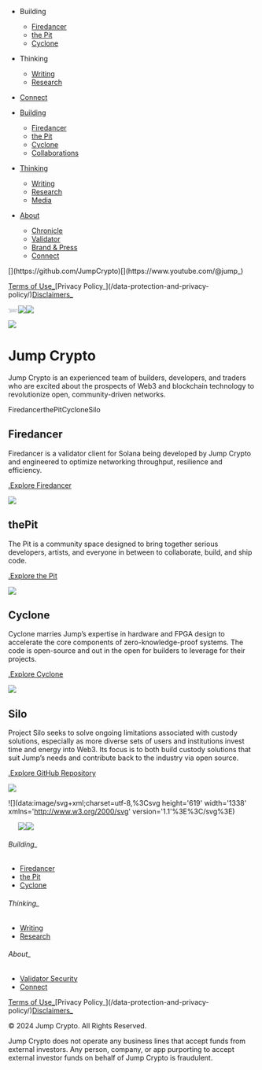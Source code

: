[](/)

  * Building 
    * [Firedancer](/firedancer/)
    * [the Pit](/thepit/)
    * [Cyclone](/cyclone/)
  * Thinking 
    * [Writing](/writing/)
    * [Research](/research/)
  * [Connect](/connect/)

  * [Building](/)
    * [Firedancer](/firedancer/)
    * [the Pit](/thepit/)
    * [Cyclone](/cyclone/)
    * [Collaborations](/collaborations/)
  * [Thinking](/writing/)
    * [Writing](/writing/)
    * [Research](/research/)
    * [Media](/media/)
  * [About](/writing/)
    * [Chronicle](/chronicle/)
    * [Validator](/validator-security/)
    * [Brand & Press](/brand/)
    * [Connect](/connect/)

[](https://twitter.com/jump_)[](https://github.com/JumpCrypto)[](https://www.youtube.com/@jump_)

[Terms of Use_](/terms-of-use/)[Privacy Policy_](/data-protection-and-privacy-
policy/)[Disclaimers_](/nfa/)

![](data:image/png;base64,iVBORw0KGgoAAAANSUhEUgAAABQAAAAKCAYAAAC0VX7mAAAACXBIWXMAAAsTAAALEwEAmpwYAAABDUlEQVQoz62SX0vDMADECw5tZ9usMsXSLFnTP4gPe1IQEQK1y9J1r/v+X0UuMzNbuxc18CNwTS65a7yQqyci1k1QNZn3H4PwzTLO9WtA+wzzGJFoq1muV66GC8Sie7HA5+DIpR+W+p6wXkR5V7sEtMnMxoUuYHrUqya7FeuHKP+sLVO+fSRczoxnmu6m2ID4LlgEYDLQ2SaFHheqBDggrOX8GJ3StyAU+mMMf7nlo3qhFhe7PDc0MZl6v3iIaNnJ+kKVp47P+2s3lo2JeK6O/g69daa3mKo7r9Q3npSTHzMpJ4T1iS0dP8gXO4ZboGjMFhgEpabJ9zf0P4ibiJa4TyIx3eyvfvUOh9n/Nr4AHeBPWw3QunoAAAAASUVORK5CYII=)![](/static/5a8af07b070cb2f9d258e95e2bb71d08/36488/bricks.svg)![](/static/5a8af07b070cb2f9d258e95e2bb71d08/36488/bricks.svg)

![](/static/MobileHero-13849d1b671a79ad460acb95b1e38137.svg)

# Jump Crypto

Jump Crypto is an experienced team of builders, developers, and traders who
are excited about the prospects of Web3 and blockchain technology to
revolutionize open, community-driven networks.

FiredancerthePitCycloneSilo

## Firedancer

Firedancer is a validator client for Solana being developed by Jump Crypto and
engineered to optimize networking throughput, resilience and efficiency.

[.Explore Firedancer](https://jumpcrypto.com/firedancer/)

![](/static/slider-025f404ae279e54e1aab35d7365b583e.svg)

## thePit

The Pit is a community space designed to bring together serious developers,
artists, and everyone in between to collaborate, build, and ship code.

[.Explore the Pit](https://jumpcrypto.com/thepit/)

![](/static/slider-025f404ae279e54e1aab35d7365b583e.svg)

## Cyclone

Cyclone marries Jump’s expertise in hardware and FPGA design to accelerate the
core components of zero-knowledge-proof systems. The code is open-source and
out in the open for builders to leverage for their projects.

[.Explore Cyclone](https://jumpcrypto.com/cyclone/)

![](/static/slider-025f404ae279e54e1aab35d7365b583e.svg)

## Silo

Project Silo seeks to solve ongoing limitations associated with custody
solutions, especially as more diverse sets of users and institutions invest
time and energy into Web3. Its focus is to both build custody solutions that
suit Jump’s needs and contribute back to the industry via open source.

[.Explore GitHub
Repository](https://github.com/orgs/JumpCrypto/repositories?q=crosschain+OR+chasm+OR+silo)

![](/static/slider-025f404ae279e54e1aab35d7365b583e.svg)

![](data:image/svg+xml;charset=utf-8,%3Csvg height='619' width='1338'
xmlns='http://www.w3.org/2000/svg' version='1.1'%3E%3C/svg%3E)

![](data:image/png;base64,iVBORw0KGgoAAAANSUhEUgAAABQAAAAJCAYAAAAywQxIAAAACXBIWXMAAAsTAAALEwEAmpwYAAAAD0lEQVQoz2NgGAWjYBgCAALZAAHP5sSUAAAAAElFTkSuQmCC)![](/static/eb6d2994562972bdf43ee890baeb02ae/80e7e/lines.svg)![](/static/eb6d2994562972bdf43ee890baeb02ae/80e7e/lines.svg)

###### Building_

  * [Firedancer](/firedancer/)
  * [the Pit](/thepit/)
  * [Cyclone](/cyclone/)

###### Thinking_

  * [Writing](/writing/)
  * [Research](/research/)

###### About_

  * [Validator Security](/validator-security/)
  * [Connect](/connect/)

[Terms of Use_](/terms-of-use/)[Privacy Policy_](/data-protection-and-privacy-
policy/)[Disclaimers_](/nfa/)

© 2024 Jump Crypto. All Rights Reserved.

Jump Crypto does not operate any business lines that accept funds from
external investors. Any person, company, or app purporting to accept external
investor funds on behalf of Jump Crypto is fraudulent.

